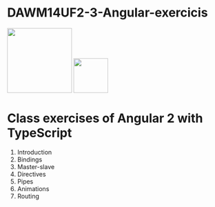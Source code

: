 # DAWM14UF2-3-Angular-exercicis

<img src="https://angular.io/resources/images/logos/angular2/angular.png" height="150px">
<img src="https://upload.wikimedia.org/wikipedia/commons/a/a6/TypeScript_Logo.png" height="80px">

<h1>Class exercises of Angular 2 with TypeScript</h1>

<ol>
<li>Introduction</li>
<li>Bindings</li>
<li>Master-slave</li>
<li>Directives</li>
<li>Pipes</li>
<li>Animations</li>
<li>Routing</li>
</ol>


